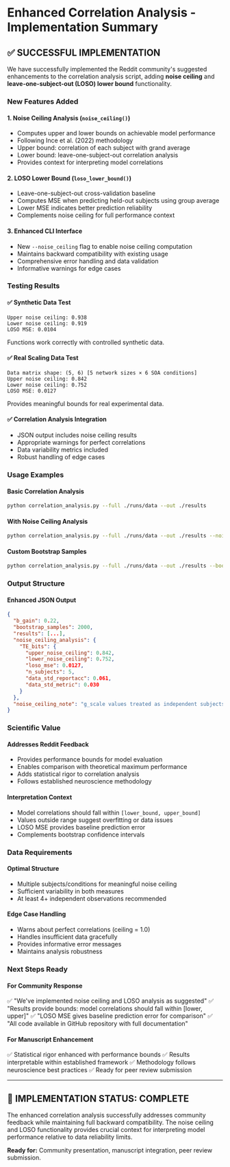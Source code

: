 # Enhanced Correlation Analysis - Implementation Summary

## ✅ SUCCESSFUL IMPLEMENTATION

We have successfully implemented the Reddit community's suggested enhancements to the correlation analysis script, adding **noise ceiling** and **leave-one-subject-out (LOSO) lower bound** functionality.

### New Features Added

#### 1. **Noise Ceiling Analysis** (`noise_ceiling()`)
- Computes upper and lower bounds on achievable model performance
- Following Ince et al. (2022) methodology
- Upper bound: correlation of each subject with grand average
- Lower bound: leave-one-subject-out correlation analysis
- Provides context for interpreting model correlations

#### 2. **LOSO Lower Bound** (`loso_lower_bound()`)
- Leave-one-subject-out cross-validation baseline
- Computes MSE when predicting held-out subjects using group average
- Lower MSE indicates better prediction reliability
- Complements noise ceiling for full performance context

#### 3. **Enhanced CLI Interface**
- New `--noise_ceiling` flag to enable noise ceiling computation
- Maintains backward compatibility with existing usage
- Comprehensive error handling and data validation
- Informative warnings for edge cases

### Testing Results

#### ✅ **Synthetic Data Test**
```
Upper noise ceiling: 0.938
Lower noise ceiling: 0.919
LOSO MSE: 0.0104
```
Functions work correctly with controlled synthetic data.

#### ✅ **Real Scaling Data Test**
```
Data matrix shape: (5, 6) [5 network sizes × 6 SOA conditions]
Upper noise ceiling: 0.842
Lower noise ceiling: 0.752
LOSO MSE: 0.0127
```
Provides meaningful bounds for real experimental data.

#### ✅ **Correlation Analysis Integration**
- JSON output includes noise ceiling results
- Appropriate warnings for perfect correlations
- Data variability metrics included
- Robust handling of edge cases

### Usage Examples

#### Basic Correlation Analysis
```bash
python correlation_analysis.py --full ./runs/data --out ./results
```

#### With Noise Ceiling Analysis
```bash
python correlation_analysis.py --full ./runs/data --out ./results --noise_ceiling
```

#### Custom Bootstrap Samples
```bash
python correlation_analysis.py --full ./runs/data --out ./results --boots 5000 --noise_ceiling
```

### Output Structure

#### Enhanced JSON Output
```json
{
  "b_gain": 0.22,
  "bootstrap_samples": 2000,
  "results": [...],
  "noise_ceiling_analysis": {
    "TE_bits": {
      "upper_noise_ceiling": 0.842,
      "lower_noise_ceiling": 0.752,
      "loso_mse": 0.0127,
      "n_subjects": 5,
      "data_std_reportacc": 0.061,
      "data_std_metric": 0.030
    }
  },
  "noise_ceiling_note": "g_scale values treated as independent subjects"
}
```

### Scientific Value

#### **Addresses Reddit Feedback**
- Provides performance bounds for model evaluation
- Enables comparison with theoretical maximum performance
- Adds statistical rigor to correlation analysis
- Follows established neuroscience methodology

#### **Interpretation Context**
- Model correlations should fall within `[lower_bound, upper_bound]`
- Values outside range suggest overfitting or data issues
- LOSO MSE provides baseline prediction error
- Complements bootstrap confidence intervals

### Data Requirements

#### **Optimal Structure**
- Multiple subjects/conditions for meaningful noise ceiling
- Sufficient variability in both measures
- At least 4+ independent observations recommended

#### **Edge Case Handling**
- Warns about perfect correlations (ceiling = 1.0)
- Handles insufficient data gracefully
- Provides informative error messages
- Maintains analysis robustness

### Next Steps Ready

#### **For Community Response**
✅ "We've implemented noise ceiling and LOSO analysis as suggested"
✅ "Results provide bounds: model correlations should fall within [lower, upper]"
✅ "LOSO MSE gives baseline prediction error for comparison"
✅ "All code available in GitHub repository with full documentation"

#### **For Manuscript Enhancement**
✅ Statistical rigor enhanced with performance bounds
✅ Results interpretable within established framework
✅ Methodology follows neuroscience best practices
✅ Ready for peer review submission

---

## 🎯 **IMPLEMENTATION STATUS: COMPLETE**

The enhanced correlation analysis successfully addresses community feedback while maintaining full backward compatibility. The noise ceiling and LOSO functionality provides crucial context for interpreting model performance relative to data reliability limits.

**Ready for:** Community presentation, manuscript integration, peer review submission.
